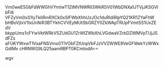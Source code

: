 Vm0weE5GbFdWWGhVYmtwT1ZtMVNWRll3WkRSV01WbDNXa1JTVjJKSGVIbFdi
VFZyVm0xS1IyTkliRmRXCk0xSlFWbXhhUzJOc1duRldiRlpYQ21KR1ZYaFhW
bHBoVjIxV1IxUnNiR3BTYkhCVVEyMUtSbGRZY0ZkWApTRUpFVmtSS1UxZEdV
bkppUms1cFYwVktWRkV5ZUdGU1ZrWlZWbXhLVGdwaVZrbDZWMVpTUjJSdFZs
aFUKYWxwT1VsaFNSVmx0TlVObFZtUnpVbFJzVVZWWE9VeGFWekYzWWxGdlMx
cHRNWG9LQ25aamRBPT0KCmtodA==

wgv